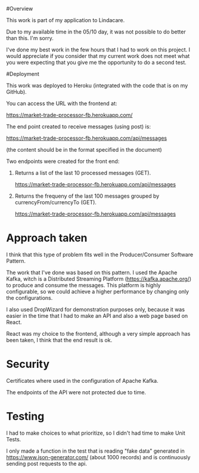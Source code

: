 
#Overview

This work is part of my application to Lindacare.

Due to my available time in the 05/10 day, it was not possible to do better than this. I'm sorry.

I've done my best work in the few hours that I had to work on this project. I would appreciate if you 
consider that my current work does not meet what you were expecting that you give me the opportunity 
to do a second test.


#Deployment

This work was deployed to Heroku (integrated with the code that is on my GitHub).

You can access the URL with the frontend at:

https://market-trade-processor-fb.herokuapp.com/

The end point created to receive messages (using post) is:

https://market-trade-processor-fb.herokuapp.com/api/messages

(the content should be in the format specified in the document) 

Two endpoints were created for the front end:

1. Returns a list of the last 10 processed messages (GET).
   
   https://market-trade-processor-fb.herokuapp.com/api/messages

2. Returns the frequeny of the last 100 messages grouped by currencyFrom/currencyTo (GET).

    https://market-trade-processor-fb.herokuapp.com/api/messages


# Approach taken

I think that this type of problem fits well in the Producer/Consumer Software Pattern.

The work that I've done was based on this pattern. I used the Apache Kafka, witch is a Distributed 
Streaming Platform (https://kafka.apache.org/) to produce and consume the messages. This platform 
is highly configurable, so we could achieve a higher performance by changing only the configurations.

I also used DropWizard for demonstration purposes only, because it was easier in the time that I had
to make an API and also a web page based on React.

React was my choice to the frontend, although a very simple approach has been taken, I think that the 
end result is ok.
  

# Security

Certificates where used in the configuration of Apache Kafka. 

The endpoints of the API were not protected due to time.

# Testing

I had to make choices to what prioritize, so I didn't had time to make Unit Tests. 

I only made a function in the test that is reading "fake data" generated in https://www.json-generator.com/
(about 1000 records) and is continuously sending post requests to the api.